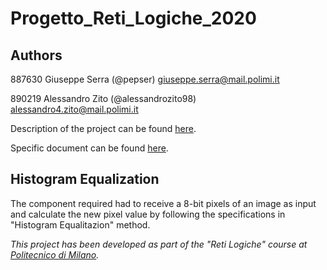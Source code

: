 # Progetto_Reti_Logiche_2020

## Authors

887630 Giuseppe Serra (@pepser) giuseppe.serra@mail.polimi.it

890219 Alessandro Zito (@alessandrozito98) alessandro4.zito@mail.polimi.it

Description of the project can be found [here]().

Specific document can be found [here](https://en.wikipedia.org/wiki/Histogram_equalization).

## Histogram Equalization 

The component required had to receive a 8-bit pixels of an image as input and calculate the new pixel value by following the specifications in "Histogram Equalitazion" method.

*This project has been developed as part of the "Reti Logiche" course at [Politecnico di Milano](https://www.polimi.it/).* <!--- It has been evaluated "29/30".-->

